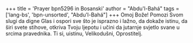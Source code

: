 +++
title = 'Prayer bpn5296 in Bosanski'
author = "Abdu'l-Bahá"
tags = ['lang-bs', 'bpn-unsorted', "Abdu'l-Bahá"]
+++
Omoj Bože! Pomozi Svom slugi da digne Glas i ospori sve što je isprazno i lažno, da dokaže istinu, da širi svete stihove, otkriva Tvoju ljepotu i učini da jutarnje svjetlo svane u srcima pravednika.
Ti si, uistinu, Velikodušni, Oprostitelj.
